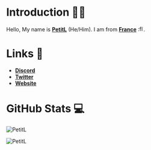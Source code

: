 # Introduction 👨‍🦰
Hello, My name is **[PetitL](https://en.wikipedia.org/wiki/Leviathan)** (He/Him). I am from **[France](https://en.wikipedia.org/wiki/France)** <img src="https://static.wikia.nocookie.net/cyberpunk/images/9/92/Drapeau_de_la_France.png/revision/latest?cb=20201108180418&path-prefix=fr" height="15" width="15" title=":flag_np:" />.

# Links 📎
- **[Discord](https://discord.gg/kwQb2CeRam)**
- **[Twitter](https://twitter.com/PetitL7)**
- **[Website](https://nazery.rh-web.eu)**

# GitHub Stats 💻

![PetitL](https://github-readme-stats.vercel.app/api?username=PetitL&show_icons=true&theme=tokyonight&hide=["issues"])

![PetitL](https://github-readme-stats.vercel.app/api/top-langs?username=PetitL&show_icons=true&theme=tokyonight&layout=compact)

<!--
**PetitL/PetitL** is a ✨ _special_ ✨ repository because its `README.md` (this file) appears on your GitHub profile.

Here are some ideas to get you started:

- 🔭 I’m currently working on ...
- 🌱 I’m currently learning ...
- 👯 I’m looking to collaborate on ...
- 🤔 I’m looking for help with ...
- 💬 Ask me about ...
- 📫 How to reach me: ...
- 😄 Pronouns: ...
- ⚡ Fun fact: ...
-->
